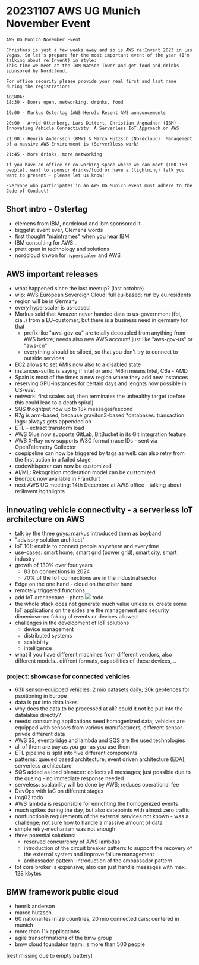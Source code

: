 # 20231107 AWS UG Munich November Event

```
AWS UG Munich November Event

Christmas is just a few weeks away and so is AWS re:Invent 2023 in Las Vegas. So let's prepare for the most important event of the year (I'm talking about re:Invent) in style:
This time we meet at the IBM Watson Tower and get food and drinks sponsored by Nordcloud.

For office security please provide your real first and last name during the registration!

AGENDA:
18:30 - Doors open, networking, drinks, food

19:00 - Markus Ostertag (AWS Hero): Recent AWS announcements

20:00 - Arvid Ottenberg, Lars Dittert, Christian Ungnadner (IBM) - Innovating Vehicle Connectivity: A Serverless IoT Approach on AWS

21:00 - Henrik Andersson (BMW) & Marco Hutzsch (Nordcloud): Management of a massive AWS Environment is (Server)less work!

21:45 - More drinks, more networking

If you have an office or co-working space where we can meet (100-150 people), want to sponsor drinks/food or have a (lightning) talk you want to present - please let us know!

Everyone who participates in an AWS UG Munich event must adhere to the Code of Conduct!
```

## Short intro - Ostertag
* clemens from IBM, nordcloud and ibm sponsored it
* biggetst event ever, Clemens words
* first thought "mainframes" when you hear IBM
* IBM consulting for AWS ..
* prett open in technology and solutions
* nordcloud knwon for `hyperscaler` and AWS

## AWS important releases
* what happened since the last meetup? (last octobre)
* wip: AWS European Sovereign Cloud: full eu-based; run by eu.residents
* region will be in Germany
* every hyperscaler is us-based
* Markus said that Amazon never handed data to us-government (fbi, cia..) from a EU-customer; but there is a business need in germany for that
  * prefix like "aws-gov-eu" are totally decoupled from anything from AWS before; needs also new AWS account! just like "aws-gov-us" or "aws-cn"
  * everything should be siloed, so that you don't try to connect to outside services
* EC2 allows to set AMIs now also to a disabled state
* instances-suffix is saying if intel or amd: M6in means Intel, C6a - AMD
* Spain is most of the times a new region where they add new instances
* reserving GPU-instances for certain days and lenghts now possible in US-east
* network: first scales out, then terminates the unhealthy target (before this could lead to a death spiral)
* SQS thoghtput now up to 18k messages/second
* R7g is arm-based, because graviton3-based
*databases: transaction logs: always gets appended on
* ETL - extract transform load
* AWS Glue now supports GitLab, BitBucket in its Git integration feature
* AWS X-Ray now supports W3C format rrace IDs - sent via OpenTelemetry Collector
* coepipeline can now be triggered by tags as well: can also retry from the first action in a failed stage
* codewhisperer can now be customized
* AI/ML: Rekognition moderation model can be customized
* Bedrock now available in Frankfurt
* next AWS UG meeting: 14th Decembre at AWS office - talking about re:iInvent hgithlights

## innovating vehicle connectivity - a serverless IoT architecture on AWS
* talk by the three guys: markus introduced them as boyband
* "advisory solution architect"
* IoT 101: enable to connect people anywhere and everytime
* use-cases: smart home; smart grid (power grid), smart city, smart industry
* growth of 130% over four years
  * 83 bn connections in 2024
  * 70% of the IoT connections are in the industrial sector
* Edge on the one hand - cloud on the other hand
* remotely triggered functions
* add IoT architecture - photo ![](img00.png) todo
* the whole stack does not generate much value unless ou create some IoT applications
on the sides are the management and security dimeniosn: no faking of events or devices allowed
* challenges in the development of IoT solutions
  * device management
  * distributed systems
  * scalability
  * intelligence
* what if you have different machines from different vendors, also different models.. diffrent formats, capabilities of these devices, ..
### project: showcase for connected vehicles
* 63k sensor-equipped vehicles; 2 mio datasets daily; 20k geofences for psoitioning in Europe
* data is put into data lakes
* why does the data to be processed at all? could it not be put into the datalakes directly?
* needs: consuming applications need homogenized data; vehicles are equipped with sensors from various manufacturers, different sensor privde different data
* AWS S3, eventbridge and lambda and SQS are the used technologies
* all of them are pay as you go -as you use them
* ETL pipeline is split into five different components
* patterns: queued based architecture; event driven architecture (EDA), serverless architecture
* SQS added as load blanacer: collects all messages; just possible due to the queing - no immediate response needed
* serveless: scalability will be done by AWS; reduces operational fee
* DevOps with IaC on different stages
* img02 todo
* AWS lambda is responsible for enrichting the homogenized events
* much spikes during the day, but also datepoints with almost zero traffic
* nonfunctionla requirements of the external services not known - was a challenge; not sure how to handle a massive amount of data
* simple retry-mechanism was not enough
* three potential solutions:
  * reserved concurrency of AWS lambdas
  * introduction of the circuit breaker pattern: to support the recovery of the external system and improve failure management
  * ambassador pattern: introduction of the ambassador pattern
* Iot core broker is expensive; also can just handle messages with max. 128 kbytes


## BMW framework public cloud
* henrik anderson
* marco hutzsch
* 60 nationalites in 29 countries, 20 mio connected cars; centered in munich
* more than 11k applications
* agile transofrmations of the bmw group
* bmw cloud foundaton team: is more than 500 people

[rest missing due to empty battery]
